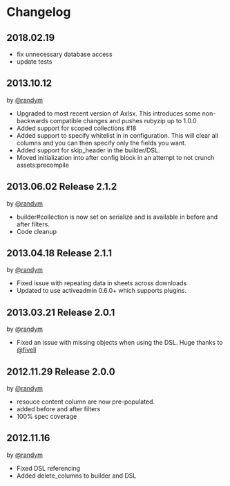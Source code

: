 # Changelog

## **2018.02.19**

* fix unnecessary database access
* update tests

## **2013.10.12**

by [@randym][]

* Upgraded to most recent version of Axlsx. This introduces some non-backwards compatible
  changes and pushes rubyzip up to 1.0.0
* Added support for scoped collections #18
* Added support to specify whitelist in in configuration. This will clear all columns and
  you can then specify only the fields you want.
* Added support for skip_header in the builder/DSL.
* Moved initialization into after config block in an attempt to not crunch assets:precompile

## **2013.06.02** Release 2.1.2

by [@randym][]

* builder#collection is now set on serialize and is available in before and after filters.
* Code cleanup

## **2013.04.18** Release 2.1.1

by [@randym][]

* Fixed issue with repeating data in sheets across downloads
* Updated to use activeadmin 0.6.0+ which supports plugins.

## **2013.03.21** Release 2.0.1

by [@randym][]

* Fixed an issue with missing objects when using the DSL.
  Huge thanks to [@fivell][]

## **2012.11.29** Release 2.0.0

by [@randym][]

* resouce content column are now pre-populated.
* added before and after filters
* 100% spec coverage

## **2012.11.16**

by [@randym][]

* Fixed DSL referencing
* Added delete_columns to builder and DSL

[@randym]: https://github.com/randym
[@fivell]: https://github.com/fivell